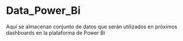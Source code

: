 # Data_Power_Bi
Aquí se almacenan conjunto de datos que serán utilizados en próximos dashboards en la plataforma de Power Bi
